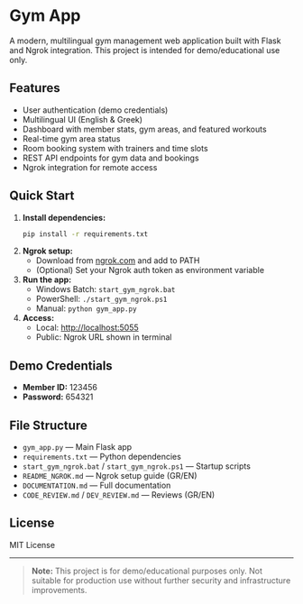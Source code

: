# Gym App

A modern, multilingual gym management web application built with Flask and Ngrok integration. This project is intended for demo/educational use only.

## Features
- User authentication (demo credentials)
- Multilingual UI (English & Greek)
- Dashboard with member stats, gym areas, and featured workouts
- Real-time gym area status
- Room booking system with trainers and time slots
- REST API endpoints for gym data and bookings
- Ngrok integration for remote access

## Quick Start
1. **Install dependencies:**
   ```sh
   pip install -r requirements.txt
   ```
2. **Ngrok setup:**
   - Download from [ngrok.com](https://ngrok.com/download) and add to PATH
   - (Optional) Set your Ngrok auth token as environment variable
3. **Run the app:**
   - Windows Batch: `start_gym_ngrok.bat`
   - PowerShell: `./start_gym_ngrok.ps1`
   - Manual: `python gym_app.py`
4. **Access:**
   - Local: [http://localhost:5055](http://localhost:5055)
   - Public: Ngrok URL shown in terminal

## Demo Credentials
- **Member ID:** 123456
- **Password:** 654321

## File Structure
- `gym_app.py` — Main Flask app
- `requirements.txt` — Python dependencies
- `start_gym_ngrok.bat` / `start_gym_ngrok.ps1` — Startup scripts
- `README_NGROK.md` — Ngrok setup guide (GR/EN)
- `DOCUMENTATION.md` — Full documentation
- `CODE_REVIEW.md` / `DEV_REVIEW.md` — Reviews (GR/EN)

## License
MIT License

---
> **Note:** This project is for demo/educational purposes only. Not suitable for production use without further security and infrastructure improvements.
